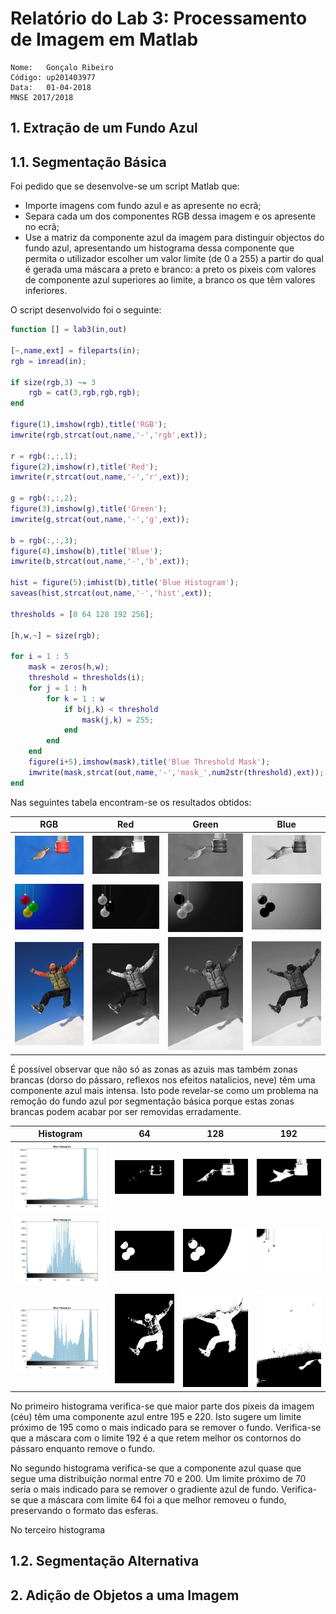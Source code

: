 # Relatório do Lab 3: Processamento de Imagem em Matlab

```text
Nome:   Gonçalo Ribeiro
Código: up201403977
Data:   01-04-2018
MNSE 2017/2018
```

## 1. Extração de um Fundo Azul

## 1.1. Segmentação Básica

Foi pedido que se desenvolve-se um script Matlab que:
* Importe imagens com fundo azul e as apresente no ecrã;
* Separa cada um dos componentes RGB dessa imagem e os apresente no ecrã;
* Use a matriz da componente azul da imagem para distinguir objectos do fundo azul, apresentando um histograma dessa componente que permita o utilizador escolher um valor limite (de 0 a 255) a partir do qual é gerada uma máscara a preto e branco: a preto os pixeis com valores de componente azul superiores ao limite, a branco os que têm valores inferiores.

O script desenvolvido foi o seguinte:

```matlab
function [] = lab3(in,out)

[~,name,ext] = fileparts(in);
rgb = imread(in);

if size(rgb,3) ~= 3
    rgb = cat(3,rgb,rgb,rgb);
end

figure(1),imshow(rgb),title('RGB');
imwrite(rgb,strcat(out,name,'-','rgb',ext));

r = rgb(:,:,1);
figure(2),imshow(r),title('Red');
imwrite(r,strcat(out,name,'-','r',ext));

g = rgb(:,:,2);
figure(3),imshow(g),title('Green');
imwrite(g,strcat(out,name,'-','g',ext));

b = rgb(:,:,3);
figure(4),imshow(b),title('Blue');
imwrite(b,strcat(out,name,'-','b',ext));

hist = figure(5);imhist(b),title('Blue Histogram');
saveas(hist,strcat(out,name,'-','hist',ext));

thresholds = [0 64 128 192 256];

[h,w,~] = size(rgb);

for i = 1 : 5
    mask = zeros(h,w);
    threshold = thresholds(i);
    for j = 1 : h
        for k = 1 : w
            if b(j,k) < threshold
                mask(j,k) = 255;
            end
        end
    end
    figure(i+5),imshow(mask),title('Blue Threshold Mask');
    imwrite(mask,strcat(out,name,'-','mask_',num2str(threshold),ext));
end
```

Nas seguintes tabela encontram-se os resultados obtidos:

|RGB|Red|Green|Blue|
|:-:|:-:|:-:|:-:|
|![](out/birdBB-rgb.jpg)|![](out/birdBB-r.jpg)|![](out/birdBB-g.jpg)|![](out/birdBB-b.jpg)|
|![](out/christmasBB-rgb.jpg)|![](out/christmasBB-r.jpg)|![](out/christmasBB-g.jpg)|![](out/christmasBB-b.jpg)|
|![](out/jump-rgb.jpg)|![](out/jump-r.jpg)|![](out/jump-g.jpg)|![](out/jump-b.jpg)|

É possível observar que não só as zonas as azuis mas também zonas brancas (dorso do pássaro, reflexos nos efeitos natalicios, neve) têm uma componente azul mais intensa. Isto pode revelar-se como um problema na remoção do fundo azul por segmentação básica porque estas zonas brancas podem acabar por ser removidas erradamente.               

|Histogram|64|128|192|
|:-:|:-:|:-:|:-:|
|![](out/birdBB-hist.jpg)|![](out/birdBB-mask_64.jpg)|![](out/birdBB-mask_128.jpg)|![](out/birdBB-mask_192.jpg)|
|![](out/christmasBB-hist.jpg)|![](out/christmasBB-mask_64.jpg)|![](out/christmasBB-mask_128.jpg)|![](out/christmasBB-mask_192.jpg)|
|![](out/jump-hist.jpg)|![](out/jump-mask_64.jpg)|![](out/jump-mask_128.jpg)|![](out/jump-mask_192.jpg)|

No primeiro histograma verifica-se que maior parte dos pixeis da imagem (céu) têm uma componente azul entre 195 e 220. Isto sugere um limite próximo de 195 como o mais indicado para se remover o fundo. Verifica-se que a máscara com o limite 192 é a que retem melhor os contornos do pássaro enquanto remove o fundo.

No segundo histograma verifica-se que a componente azul quase que segue uma distribuição normal entre 70 e 200. Um limite próximo de 70 sería o mais indicado para se remover o gradiente azul de fundo. Verifica-se que a máscara com limite 64 foi a que melhor removeu o fundo, preservando o formato das esferas.

No terceiro histograma




## 1.2. Segmentação Alternativa

## 2. Adição de Objetos a uma Imagem